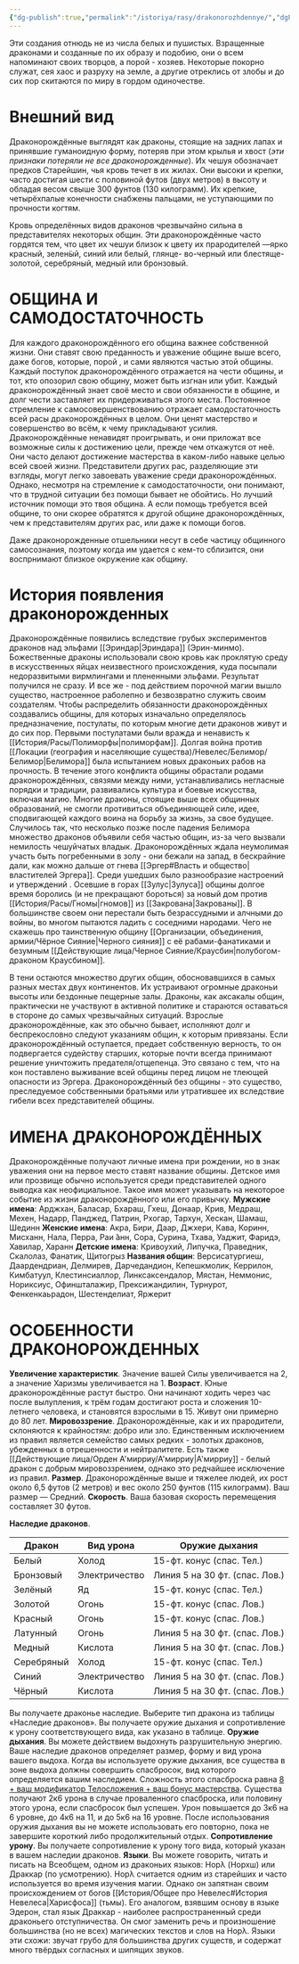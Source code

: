 ```yaml
---
{"dg-publish":true,"permalink":"/istoriya/rasy/drakonorozhdennye/","dgPassFrontmatter":true}
---
```


Эти создания отнюдь не из числа белых и пушистых. Взращенные драконами и созданные по их образу и подобию, они о всем напоминают своих творцов, а порой - хозяев. Некоторые покорно служат, сея хаос и разруху на земле, а другие отреклись от злобы и до сих пор скитаются по миру в гордом одиночестве.

# Внешний вид

Драконорождённые выглядят как драконы, стоящие на задних лапах и принявшие гуманоидную форму, потеряв при этом крылья и хвост (*эти признаки потеряли не все драконорожденные*). Их чешуя обозначает предков Старейшин, чья кровь течет в их жилах. Они высоки и крепки, часто достигая шести с половиной футов (двух метров) в высоту и обладая весом свыше 300 фунтов (130 килограмм). Их крепкие, четырёхпалые конечности снабжены пальцами, не уступающими по прочности когтям. 

Кровь определённых видов драконов чрезвычайно сильна в представителях некоторых общин. Эти драконорождённые часто гордятся тем, что цвет их чешуи близок к цвету их прародителей —ярко красный, зелен̈ый, синий или белый, глянце-
во-черный или блестяще-золотой, серебряный, медный или бронзовый.

# ОБЩИНА И САМОДОСТАТОЧНОСТЬ

Для каждого драконорождённого его община важнее собственной жизни. Они ставят свою преданность и уважение общине выше всего, даже богов, которые, порой , и сами являются частью этой общины. Каждый поступок драконорождённого отражается на чести общины, и тот, кто опозорил свою общину, может быть изгнан или убит. Каждый драконорождённый знает своё место и свои обязанности в общине, и долг чести заставляет их придерживаться этого места. Постоянное стремление к самосовершенствованию отражает самодостаточность всей расы драконорождённых в целом. Они ценят мастерство и совершенство во всём, к чему прикладывают усилия. Драконорождённые ненавидят проигрывать, и они приложат все возможные силы к достижению цели, прежде чем откажутся от неё. Они часто делают достижение мастерства в каком-либо навыке целью всей своей жизни. Представители других рас, разделяющие эти взгляды, могут легко завоевать уважение среди драконорождённых. Однако, несмотря на стремление к самодостаточности, они понимают, что в трудной ситуации без помощи бывает не обойтись. Но лучший источник помощи это твоя община. А если помощь требуется всей общине, то они скорее обратятся к другой общине драконорождённых, чем к представителям других рас, или даже к помощи богов.

Даже драконорожденные отшельники несут в себе частицу общинного самосознания, поэтому когда им удается с кем-то сблизится, они воспрнимают близкое окружение как общину.

# История появления драконорожденных

Драконорождённые появились вследствие грубых экспериментов драконов над эльфами [[Эриндар\|Эриндара]] (Эрин-минмо). Божественные драконы использовали свою кровь как проклятую среду в искусственных яйцах неизвестного происхождения, куда посыпали недоразвитыми вирмлингами и плененными эльфами. Результат получился не сразу. И все же - под действием порочной магии вышло существо, настроенное раболепно и безвозвратно служить  своим создателям. Чтобы распределить обязанности драконорождённых создавались общины, для которых изначально определялось предназначение, постулаты, по которым многие дети драконов живут и до сих пор. Первыми постулатами были вражда и ненависть к [[История/Расы/Полиморфы\|полиморфам]]. Долгая война против [[Локации (география и населяющие существа)/Невелес/Белимор/Белимор\|Белимора]] была испытанием новых драконьих рабов на прочность. В течение этого конфликта общины обрастали родами драконорождённых, связями между ними, устанавливались негласные порядки и традиции, развивались культура и боевые искусства, включая магию. Многие драконы, стоящие выше всех общинных образований, не смогли противиться объединяющей силе, идее, сподвигающей каждого воина на борьбу за жизнь, за свое будущее. 
Случилось так, что несколько позже после падения Белимора множество драконов объявили себя частью общин, из-за чего вызвали немилость чешуйчатых владык. Драконорождённых ждала неумолимая участь быть погребенными в золу - они бежали на запад, в бескрайние дали, как можно дальше от гнева [[Эргер#Власть и общество\|властителей Эргера]]. Среди ушедших было разнообразие настроений и утверждений . Осевшие в горах [[Зулус\|Зулуса]] общины долгое время боролись (и не прекращают бороться) за новый дом против [[История/Расы/Гномы\|гномов]] из [[Закрована\|Закрованы]]. 
В большинстве своем они перестали быть безрассудными и алчными до войны, во многом пытаются ладить с соседними народами. Чего не скажешь про таинственную общину [[Организации, объединения, армии/Чёрное Сияние\|Черного сияния]] с её рабами-фанатиками и безумным [[Действующие лица/Черное Сияние/Краусбин\|полубогом-драконом Краусбином]]. 

В тени остаются множество других общин, обосновавшихся в самых разных местах двух континентов. Их устраивают огромные драконьи высоты или бездонные пещерные залы. Драконы, как аксакалы общин, практически не участвуют в активной политике и стараются оставаться в стороне до самых чрезвычайных ситуаций. Взрослые драконорождённые, как это обычно бывает, исполняют долг и беспрекословно следуют указаниям общин, к которым привязаны. Если драконорождённый оступается, предает собственную верность, то он подвергается судейству старших, которые почти всегда принимают решение уничтожить предателя/отщепенца. Это связано с тем, что на кон поставлено выживание всей общины перед лицом не тлеющей опасности из Эргера. Драконорождённый без общины - это существо, преследуемое собственными братьями или утратившее их вследствие гибели всех представителей общины. 

# ИМЕНА ДРАКОНОРОЖДЁННЫХ 

Драконорождённые получают личные имена при рождении, но в знак уважения они на первое место ставят название общины. Детское имя или прозвище обычно используется среди представителей одного выводка как неофициальное. Такое имя может указывать на некоторое событие из жизни драконорождённого или его привычку. 
**Мужские имена**: Арджхан, Баласар, Бхараш, Гхеш, Донаар, Крив, Медраш, Мехен, Надарр, Панджед, Патрин, Рхогар, Тархун, Хескан, Шамаш, Шединн 
**Женские имена**: Акра, Бири, Даар, Джхери, Кава, Коринн, Мисханн, Нала, Перра, Раи ̆анн, Сора, Сурина, Тхава, Уаджит, Фаридэ, Хавилар, Харанн 
**Детские имена**: Кривоухий, Липучка, Праведник, Скалолаз, Фанатик, Щитогрыз 
**Названия общин**: Версисатургиеш, Даардендриан, Делмирев, Дарчедандион, Кепешкмолик, Керрилон, Кимбатуул, Клестинсиаллор, Линксаксендалор, Мястан, Неммонис, Нориксиус, Офиншталажир, Прексижандилин, Турнурот, Фенкенкаьрадон, Шестенделиат, Яржерит 

# ОСОБЕННОСТИ ДРАКОНОРОЖДЕННЫХ

**Увеличение характеристик**. Значение вашей Силы увеличивается на 2, а значение Харизмы увеличивается на 1. 
**Возраст**. Юные драконорождённые растут быстро. Они начинают ходить через час после вылупления, к трём годам достигают роста и сложения 10-летнего человека, и становятся взрослыми в 15. Живут они примерно до 80 лет. 
**Мировоззрение**. Драконорождённые, как и их прародители, склоняются к крайностям: добро или зло. Единственным исключением из правил является семейство самых редких - золотых драконов, убежденных в отрешенности и нейтралитете. Есть также [[Действующие лица/Орден А'мирриу/А'мирриу\|А'мирриу]] - белый дракон с добрым мировоззрением, однако это редчайшее исключение из правил.
**Размер**. Драконорождённые выше и тяжелее людей, их рост около 6,5 футов (2 метров) и вес около 250 фунтов (115 килограмм). Ваш размер — Средний. 
**Скорость**. Ваша базовая скорость перемещения составляет 30 футов.

**Наследие драконов**.

| Дракон     | Вид урона     | Оружие дыхания                 |
| ---------- | ------------- | ------------------------------ |
| Белый      | Холод         | 15-фт. конус (спас. Тел.)      |
| Бронзовый  | Электричество | Линия 5 на 30 фт. (спас. Лов.) |
| Зелёный    | Яд            | 15-фт. конус (спас. Тел.)      |
| Золотой    | Огонь         | 15-фт. конус (спас. Лов.)      |
| Красный    | Огонь         | 15-фт. конус (спас. Лов.)      |
| Латунный   | Огонь         | Линия 5 на 30 фт. (спас. Лов.) |
| Медный     | Кислота       | Линия 5 на 30 фт. (спас. Лов.) |
| Серебряный | Холод         | 15-фт. конус (спас. Тел.)      |
| Синий      | Электричество | Линия 5 на 30 фт. (спас. Лов.) |
| Чёрный     | Кислота       | Линия 5 на 30 фт. (спас. Лов.) |
Вы получаете драконье наследие. Выберите тип дракона из таблицы «Наследие драконов». Вы получаете оружие дыхания и сопротивление к урону соответствующего вида, как указано в таблице. 
**Оружие дыхания**. Вы можете действием выдохнуть разрушительную энергию. Ваше наследие драконов определяет размер, форму и вид урона вашего выдоха. Когда вы используете оружие дыхания, все существа в зоне выдоха должны совершить спасбросок, вид которого определяется вашим наследием. Сложность этого спасброска равна <u>8 + ваш модификатор Телосложения + ваш бонус мастерства</u>. Существа получают 2к6 урона в случае проваленного спасброска, или половину этого урона, если спасбросок был успешен. Урон повышается до 3к6 на 6 уровне, до 4к6 на 11, и до 5к6 на 16 уровне. После использования оружия дыхания вы не можете использовать его повторно, пока не завершите короткий либо продолжительный отдых. 
**Сопротивление урону**. Вы получаете сопротивление к урону того вида, который указан в вашем наследии драконов. 
**Языки**. Вы можете говорить, читать и писать на Всеобщем, одном из драконьих языков: Норλ (Норхш) или Драккар (по усмотрению). Норλ считается одним из старейших и часто используется во время изучения магии. Однако он запятнан своим происхождением от богов [[История/Общее про Невелес#История Невелеса\|Харисфоса]] (тьмы). Его аналогом, взявшим основу в языке Эдерон, стал язык Драккар - наиболее распространенный среди драконьего отступничества. Он смог заменить речь и произношение большинства (но не всех) магических текстов и слов на Норλ. Языки эти схожи: звучат грубо для большинства других существ, и содержат много твёрдых согласных и шипящих звуков.